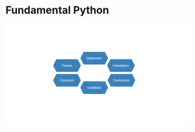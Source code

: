 # Fundamental Python

![Alt text](https://github.com/aatiocode/atio-python-training/blob/main/Day1/fundamental.png?raw=true "Fundamental Python")
